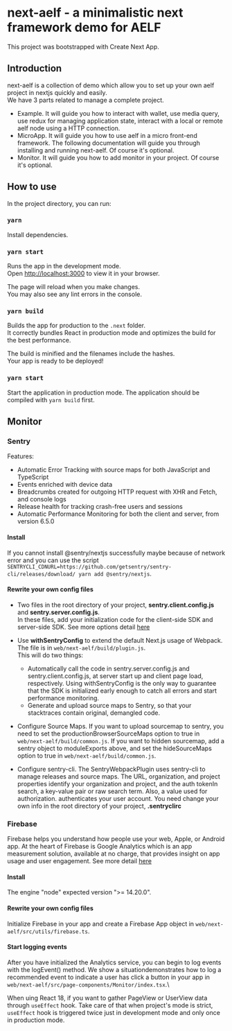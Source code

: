# next-aelf - a minimalistic next framework demo for AELF

This project was bootstrapped with Create Next App.

## Introduction

next-aelf is a collection of demo which allow you to set up your own aelf project in nextjs quickly and easily.\
We have 3 parts related to manage a complete project.

- Example. It will guide you how to interact with wallet, use media query, use redux for managing application state, interact with a local or remote aelf node using a HTTP connection.
- MicroApp. It will guide you how to use aelf in a micro front-end framework.
  The following documentation will guide you through installing and running next-aelf. Of course it's optional.
- Monitor. It will guide you how to add monitor in your project. Of course it's optional.

## How to use

In the project directory, you can run:

### `yarn`

Install dependencies.

### `yarn start`

Runs the app in the development mode.\
Open [http://localhost:3000](http://localhost:3000) to view it in your browser.

The page will reload when you make changes.\
You may also see any lint errors in the console.

### `yarn build`

Builds the app for production to the `.next` folder.\
It correctly bundles React in production mode and optimizes the build for the best performance.

The build is minified and the filenames include the hashes.\
Your app is ready to be deployed!

### `yarn start`

Start the application in production mode. The application should be compiled with `yarn build` first.

## Monitor

### Sentry

Features:

- Automatic Error Tracking with source maps for both JavaScript and TypeScript
- Events enriched with device data
- Breadcrumbs created for outgoing HTTP request with XHR and Fetch, and console logs
- Release health for tracking crash-free users and sessions
- Automatic Performance Monitoring for both the client and server, from version 6.5.0

#### Install

If you cannot install @sentry/nextjs successfully maybe because of network error and you can use the script `SENTRYCLI_CDNURL=https://github.com/getsentry/sentry-cli/releases/download/ yarn add @sentry/nextjs`.

#### Rewrite your own config files

- Two files in the root directory of your project, **sentry.client.config.js** and **sentry.server.config.js**.\
  In these files, add your initialization code for the client-side SDK and server-side SDK. See more options detail [here](https://docs.sentry.io/platforms/javascript/guides/nextjs/configuration/)

- Use **withSentryConfig** to extend the default Next.js usage of Webpack. The file is in `web/next-aelf/build/plugin.js`.\
  This will do two things:

  - Automatically call the code in sentry.server.config.js and sentry.client.config.js, at server start up and client page load, respectively. Using withSentryConfig is the only way to guarantee that the SDK is initialized early enough to catch all errors and start performance monitoring.
  - Generate and upload source maps to Sentry, so that your stacktraces contain original, demangled code.

- Configure Source Maps. If you want to upload sourcemap to sentry, you need to set the productionBrowserSourceMaps option to true in `web/next-aelf/build/common.js`. If you want to hidden sourcemap, add a sentry object to moduleExports above, and set the hideSourceMaps option to true in `web/next-aelf/build/common.js`.

- Configure sentry-cli. The SentryWebpackPlugin uses sentry-cli to manage releases and source maps. The URL, organization, and project properties identify your organization and project, and the auth tokenIn search, a key-value pair or raw search term. Also, a value used for authorization. authenticates your user account. You need change your own info in the root directory of your project, **.sentryclirc**

### Firebase

Firebase helps you understand how people use your web, Apple, or Android app. At the heart of Firebase is Google Analytics which is an app measurement solution, available at no charge, that provides insight on app usage and user engagement. See more detail [here](https://firebase.google.com/docs/analytics/)

#### Install

The engine "node" expected version ">= 14.20.0".

#### Rewrite your own config files

Initialize Firebase in your app and create a Firebase App object in `web/next-aelf/src/utils/firebase.ts`.

#### Start logging events

After you have initialized the Analytics service, you can begin to log events with the logEvent() method. We show a situationdemonstrates how to log a recommended event to indicate a user has click a button in your app in `web/next-aelf/src/page-components/Monitor/index.tsx`.\

When uing React 18, if you want to gather PageView or UserView data through `useEffect` hook. Take care of that when project's mode is strict, `useEffect` hook is triggered twice just in development mode and only once in production mode.
